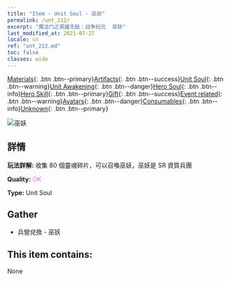 ```yaml
---
title: "Item - Unit Soul - 巫妖"
permalink: /unt_212/
excerpt: "魔法门之英雄无敌：战争纪元  巫妖"
last_modified_at: 2021-07-27
locale: cn
ref: "unt_212.md"
toc: false
classes: wide
---
```

 [Materials](/ItemsCN/){: .btn .btn--primary}[Artifacts](/ItemsCN/Artifacts/){: .btn .btn--success}[Unit Soul](/ItemsCN/UnitSoul/){: .btn .btn--warning}[Unit Awakening](/ItemsCN/UnitAwakening/){: .btn .btn--danger}[Hero Soul](/ItemsCN/HeroSoul/){: .btn .btn--info}[Hero Skill](/ItemsCN/HeroSkill/){: .btn .btn--primary}[Gift](/ItemsCN/Gift/){: .btn .btn--success}[Event related](/ItemsCN/Events/){: .btn .btn--warning}[Avatars](/ItemsCN/Avatars/){: .btn .btn--danger}[Consumables](/ItemsCN/Consumables/){: .btn .btn--info}[Unknown](/ItemsCN/Unknown/){: .btn .btn--primary}

 ![巫妖](/images/u/ti_wuyao.jpg)

## 詳情
 **玩法詳解:** 收集 80 個靈魂碎片，可以召喚巫妖，巫妖是 SR 資質兵團

 **Quality:** <span style="color: #DA70D6">OK</span>

 **Type:** Unit Soul

## Gather

*    兵營兌換 - 巫妖 

## This item contains:

  None


